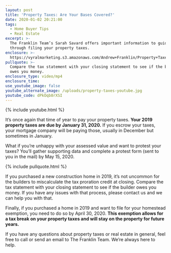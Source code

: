 ```yaml
---
layout: post
title: 'Property Taxes: Are Your Bases Covered?'
date: 2020-01-02 20:21:00
tags:
  - Home Buyer Tips
  - Real Estate
excerpt: >-
  The Franklin Team’s Sarah Savard offers important information to guide you
  through filing your property taxes.
enclosure: >-
  https://vyralmarketing.s3.amazonaws.com/Andrew+Franklin/Property+Taxes-+Are+Your+Bases+Covered_.mp4
pullquote: >-
  Compare the tax statement with your closing statement to see if the builder
  owes you money.
enclosure_type: video/mp4
enclosure_time:
use_youtube_image: false
youtube_alternate_image: /uploads/property-taxes-youtube.jpg
youtube_code: dPkOqb8rXSI
---
```


{% include youtube.html %}

It’s once again that time of year to pay your property taxes. **Your 2019 property taxes are due by January 31, 2020.** If you escrow your taxes, your mortgage company will be paying those, usually in December but sometimes in January.&nbsp;

What if you’re unhappy with your assessed value and want to protest your taxes? You’ll gather supporting data and complete a protest form (sent to you in the mail) by May 15, 2020.&nbsp;

{% include pullquote.html %}

If you purchased a new construction home in 2019, it’s not uncommon for the builders to miscalculate the tax proration credit at closing. Compare the tax statement with your closing statement to see if the builder owes you money. If you have any issues with that process, please contact us and we can help you with that.&nbsp;

Finally, if you purchased a home in 2019 and want to file for your homestead exemption, you need to do so by April 30, 2020. **This exemption allows for a tax break on your property taxes and will stay on the property for future years.&nbsp;**

If you have any questions about property taxes or real estate in general, feel free to call or send an email to The Franklin Team. We’re always here to help.